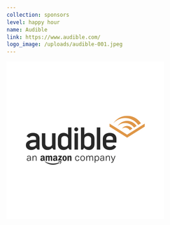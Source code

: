 ```yaml
---
collection: sponsors
level: happy hour
name: Audible
link: https://www.audible.com/
logo_image: /uploads/audible-001.jpeg
---
```



![](/uploads/versions/audible-001---x----360-360x---.jpeg)